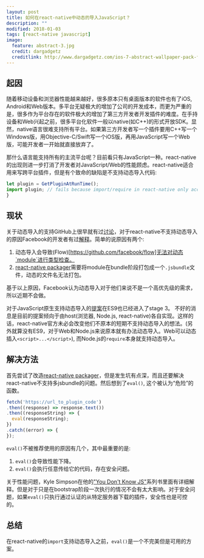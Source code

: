 ```yaml
---
layout: post
title: 如何在react-native中动态的导入JavaScript？
description: ""
modified: 2018-01-03
tags: [react-native javascript]
image:
  feature: abstract-3.jpg
  credit: dargadgetz
  creditlink: http://www.dargadgetz.com/ios-7-abstract-wallpaper-pack-for-iphone-5-and-ipod-touch-retina/
---
```


## 起因
随着移动设备和浏览器性能越来越好，很多原本只有桌面版本的软件也有了iOS, Android和Web版本。多平台无疑极大的增加了公司的开发成本，而更为严重的是，很多作为平台存在的软件极大的增加了第三方开发者开发插件的难度。在手持设备和Web兴起之前，很多平台化软件一般以native(如C++)的形式开放SDK。显然，native语言很难支持所有平台。如果第三方开发者写一个插件要用C++写一个Windows版，用Objective-C/Swift写一个iOS版，再用JavaScript写一个Web版，可能开发者一开始就直接放弃了。

那什么语言能支持所有的主流平台呢？目前看只有JavaScript一种。react-native的出现则进一步打消了开发者对JavaScript/Web的性能顾虑。react-native适合用来写跨平台插件，但是有个致命的缺陷是不支持动态导入代码:

```javascript
let plugin = GetPluginAtRunTime();
import plugin; // fails because import/require in react-native only accepts static string.
}
```

## 现状
关于动态导入的支持GitHub上很早就有过[讨论](https://github.com/facebook/react-native/issues/6391)，对于react-native不支持动态导入的原因Facebook的开发者有过[解释](https://github.com/facebook/metro/issues/52)。简单的说原因有两个:

1. 动态导入会导致(Flow)[https://github.com/facebook/flow]无法对动态`module`进行类型检查。
2. [react-native packager](https://github.com/facebook/metro)需要将module在bundle阶段打包成一个`.jsbundle`文件，动态的文件名无法打包。

基于以上原因，Facebook认为动态导入对于他们来说不是一个高优先级的需求，所以近期不会做。

对于JavaScript原生支持动态导入的[提案](https://github.com/tc39/proposal-dynamic-import)在ES9也已经进入了stage 3。 不好的消息是目前的提案倾向于由host(浏览器, Node.js, react-native)各自实现。这样的话，react-native官方未必会改变他们不原本的短期不支持动态导入的想法。(另外就算没有ES9，对于Web和Node.js来说原本就有办法动态导入。Web可以动态插入`<script>...</script>`), 而Node.js的`require`本身就支持动态导入。

## 解决方法

首先尝试了改造[react-native packager](https://github.com/facebook/metro)，但是发生坑有点深，而且还要解决react-native不支持多jsbundle的问题。然后想到了`eval()`, 这个被认为“危险”的函数。

```javascript
fetch('https://url_to_plugin_code')
.then((response) => response.text())
.then((responseString) => {
  eval(responseString);
})
.catch((error) => {
});
```

`eval()`不被推荐使用的原因有几个，其中最重要的是:

1. `eval()`会导致性能下降。
2. `eval()`会执行任意传给它的代码，存在安全问题。

关于性能问题，Kyle Simpson在他的["You Don't Know JS"](https://github.com/getify/You-Dont-Know-JS/blob/master/scope%20%26%20closures/ch2.md#cheating-lexical)系列书里面有详细解释。但是对于只是在bootstrap阶段一次执行的情况不会有太大影响。对于安全问题，如果`eval()`只执行通过认证的从特定服务器下载的插件，安全性也是可控的。

## 总结

在react-native的`import`支持动态导入之前，`eval()`是一个不完美但是可用的方案。